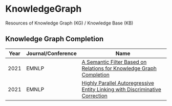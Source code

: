 # KnowledgeGraph
Resources of Knowledge Graph (KG) / Knowledge Base (KB)

## Knowledge Graph Completion

| Year | Journal/Conference | Name |
| ---- | ---- | -------------------------------------------------------------------- |
| 2021 | EMNLP | [A Semantic Filter Based on Relations for Knowledge Graph Completion](https://aclanthology.org/2021.emnlp-main.625/) |
| 2021 | EMNLP | [Highly Parallel Autoregressive Entity Linking with Discriminative Correction](https://arxiv.org/abs/2109.03792) |
